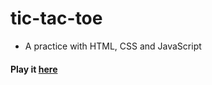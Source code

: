 # tic-tac-toe

* A practice with HTML, CSS and JavaScript
#### Play it <a href="https://tic-tac-toe-arena.netlify.app/">here</a>
